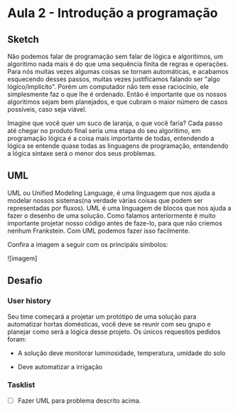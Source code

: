 # Aula 2 - Introdução a programação

## Sketch

Não podemos falar de programação sem falar de lógica e algoritimos, um algoritimo nada mais é do que uma sequência finita de regras e operações. Para nós muitas vezes algumas coisas se tornam automáticas, e acabamos esquecendo desses passos, muitas vezes justificamos falando ser "algo lógico/implícito". Porém um computador não tem esse raciocínio, ele simplesmente faz o que lhe é ordenado. Então é importante que os nossos algoritimos sejam bem planejados, e que cubram o maior número de casos possíveis, caso seja viável.

Imagine que você quer um suco de laranja, o que você faria? Cada passo até chegar no produto final seria uma etapa do seu algoritimo, em programação lógica é a coisa mais importante de todas, entendendo a lógica se entende quase todas as linguagens de programação, entendendo a lógica sintaxe será o menor dos seus problemas.

## UML

UML ou Unified Modeling Language, é uma linguagem que nos ajuda a modelar nossos sistemas(na verdade várias coisas que podem ser representadas por fluxos). UML é uma linguagem de blocos que nos ajuda a fazer o desenho de uma solução.
Como falamos anteriormente é muito importante projetar nosso código antes de faze-lo, para que não criemos nenhum Frankstein. Com UML podemos fazer isso facilmente.

Confira a imagem a seguir com os principáis símbolos:

![imagem]


## Desafio

### User history

Seu time começará a projetar um protótipo de uma solução para automatizar hortas domésticas, você deve se reunír com seu grupo e planejar como será a lógica desse projeto. Os únicos requesitos pedidos foram:

* A solução deve monitorar luminosidade, temperatura, umidade do solo

* Deve automatizar a irrigação


### Tasklist

* [ ] Fazer UML para problema descrito acima.
